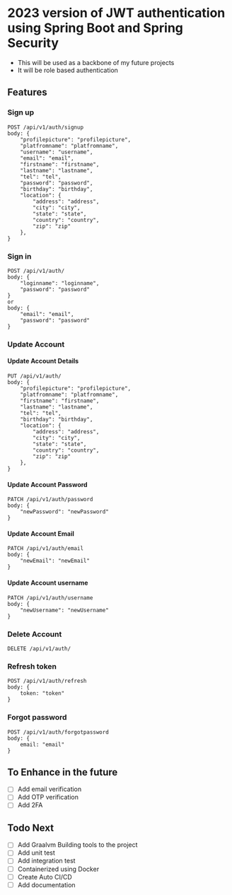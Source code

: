 # 2023 version of JWT authentication using Spring Boot and Spring Security
- This will be used as a backbone of my future projects
- It will be role based authentication

## Features

### Sign up

```
POST /api/v1/auth/signup
body: {
    "profilepicture": "profilepicture",
    "platfromname": "platfromname",
    "username": "username",
    "email": "email",
    "firstname": "firstname",
    "lastname": "lastname",
    "tel": "tel",
    "password": "password",
    "birthday": "birthday",
    "location": {
        "address": "address",
        "city": "city",
        "state": "state",
        "country": "country",
        "zip": "zip"
    },
}
```

### Sign in

```
POST /api/v1/auth/
body: {
    "loginname": "loginname",
    "password": "password"
}
or
body: {
    "email": "email",
    "password": "password"
}
```

### Update Account

#### Update Account Details

```
PUT /api/v1/auth/
body: {
    "profilepicture": "profilepicture",
    "platfromname": "platfromname",
    "firstname": "firstname",
    "lastname": "lastname",
    "tel": "tel",
    "birthday": "birthday",
    "location": {
        "address": "address",
        "city": "city",
        "state": "state",
        "country": "country",
        "zip": "zip"
    },
}
```

#### Update Account Password

```
PATCH /api/v1/auth/password
body: {
    "newPassword": "newPassword"
}
```

#### Update Account Email

```
PATCH /api/v1/auth/email
body: {
    "newEmail": "newEmail"
}
```

#### Update Account username

```
PATCH /api/v1/auth/username
body: {
    "newUsername": "newUsername"
}
```

### Delete Account
```
DELETE /api/v1/auth/
```

### Refresh token
```
POST /api/v1/auth/refresh
body: {
    token: "token"
}
```

### Forgot password
```
POST /api/v1/auth/forgotpassword
body: {
    email: "email"
}
```

## To Enhance in the future
- [ ] Add email verification
- [ ] Add OTP verification
- [ ] Add 2FA

## Todo Next
- [ ] Add Graalvm Building tools to the project
- [ ] Add unit test
- [ ] Add integration test
- [ ] Containerized using Docker
- [ ] Create Auto CI/CD
- [ ] Add documentation
